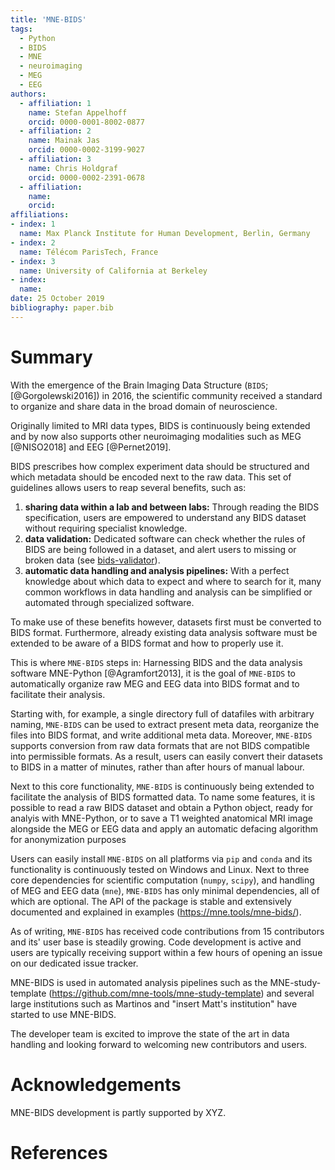 ```yaml
---
title: 'MNE-BIDS'
tags:
  - Python
  - BIDS
  - MNE
  - neuroimaging
  - MEG
  - EEG
authors:
  - affiliation: 1
    name: Stefan Appelhoff
    orcid: 0000-0001-8002-0877
  - affiliation: 2
    name: Mainak Jas
    orcid: 0000-0002-3199-9027    
  - affiliation: 3
    name: Chris Holdgraf
    orcid: 0000-0002-2391-0678
  - affiliation:
    name:
    orcid:
affiliations:
- index: 1
  name: Max Planck Institute for Human Development, Berlin, Germany
- index: 2
  name: Télécom ParisTech, France  
- index: 3
  name: University of California at Berkeley
- index:
  name:
date: 25 October 2019
bibliography: paper.bib
---
```


# Summary

With the emergence of the Brain Imaging Data Structure
(``BIDS``; [@Gorgolewski2016]) in 2016, the scientific community received a
standard to organize and share data in the broad domain of neuroscience.

Originally limited to MRI data types, BIDS is continuously being extended and
by now also supports other neuroimaging modalities such as MEG [@NISO2018] and
EEG [@Pernet2019].

BIDS prescribes how complex experiment data should be structured and which
metadata should be encoded next to the raw data. This set of guidelines
allows users to reap several benefits, such as:

1. **sharing data within a lab and between labs:** Through reading the BIDS
   specification, users are empowered to understand any BIDS dataset
   without requiring specialist knowledge.
1. **data validation:** Dedicated software can check whether the rules of
   BIDS are being followed in a dataset, and alert users to missing or broken
   data (see
   [bids-validator](https://github.com/bids-standard/bids-validator)).
1. **automatic data handling and analysis pipelines:** With a perfect
   knowledge about which data to expect and where to search for it, many
   common workflows in data handling and analysis can be simplified or
   automated through specialized software.

To make use of these benefits however, datasets first must be converted to
BIDS format. Furthermore, already existing data analysis software must be
extended to be aware of a BIDS format and how to properly use it.

This is where ``MNE-BIDS`` steps in: Harnessing BIDS and the data analysis
software MNE-Python [@Agramfort2013], it is the goal of ``MNE-BIDS`` to
automatically organize raw MEG and EEG data into BIDS format and to facilitate
their analysis.

Starting with, for example, a single directory full of datafiles with arbitrary
naming, ``MNE-BIDS`` can be used to extract present meta data, reorganize the
files into BIDS format, and write additional meta data. Moreover,
``MNE-BIDS`` supports conversion from raw data formats that are not BIDS
compatible into permissible formats. As a result, users can easily convert
their datasets to BIDS in a matter of minutes, rather than after hours of
manual labour.

Next to this core functionality, ``MNE-BIDS`` is continuously being extended
to facilitate the analysis of BIDS formatted data. To name some features, it is
possible to read a raw BIDS dataset and obtain a Python object, ready for
analyis with MNE-Python, or to save a T1 weighted anatomical MRI image
alongside the MEG or EEG data and apply an automatic defacing algorithm for
anonymization purposes

Users can easily install ``MNE-BIDS`` on all platforms via `pip` and `conda`
and its functionality is continuously tested on Windows and Linux.
Next to three core dependencies for scientific computation (`numpy`, `scipy`),
and handling of MEG and EEG data (`mne`), ``MNE-BIDS`` has only minimal
dependencies, all of which are optional. The API of the package is stable and
extensively documented and explained in examples (https://mne.tools/mne-bids/).

As of writing, ``MNE-BIDS`` has received code contributions from 15
contributors and its' user base is steadily growing. Code development is
active and users are typically receiving support within a few hours of opening
an issue on our dedicated issue tracker.

MNE-BIDS is used in automated analysis pipelines such as the
MNE-study-template (https://github.com/mne-tools/mne-study-template) and
several large institutions such as Martinos and "insert Matt's institution" have started to use MNE-BIDS.

The developer team is excited to improve the state of the art in data handling
and looking forward to welcoming new contributors and users.

# Acknowledgements

MNE-BIDS development is partly supported by XYZ.

# References
